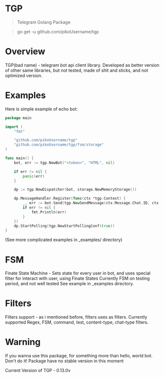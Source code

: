 # TGP 

> Telegram Golang Package

> go get -u github.com/pikoUsername/tgp

# Overview
TGP(bad name) - telegram bot api client library. 
Developed as better version of other same libraries, 
but not tested, made of shit and sticks, and not optimized version. 

# Examples
Here is simple example of echo bot: 
```go
package main

import (
	"fmt"

	"github.com/pikoUsername/tgp"
	"github.com/pikoUsername/tgp/fsm/storage"
)

func main() {
	bot, err := tgp.NewBot("<token>", "HTML", nil)

	if err != nil {
		panic(err)
	}

	dp := tgp.NewDispatcher(bot, storage.NewMemoryStorage())

	dp.MessageHandler.Register(func(ctx *tgp.Context) {
		_, err := bot.Send(tgp.NewSendMessage(ctx.Message.Chat.ID, ctx.Message.Text))
		if err != nil {
			fmt.Println(err)
		}
	})
	dp.StartPolling(tgp.NewStartPollingConf(true))
}
``` 
(See more complicated examples in _examples/ directory)

# FSM
Finate State Machine - Sets state for every user in bot,
and uses special filter for interact with user, using Finate States
Currently FSM on testing period, and not well tested
See example in _examples directory. 

# Filters
Filters support - as i mentioned before, filters uses as filters. 
Currently supported Regex, FSM, command, test, content-type, chat-type filters.  

# Warning
If you wanna use this package, for something more than hello, world bot.
Don't do it! Package have no stable version in this moment

Current Version of TGP - 0.13.0v
